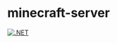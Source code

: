 # minecraft-server

[![.NET](https://github.com/OberdanSoldi/minecraft-server/actions/workflows/dotnet.yml/badge.svg?branch=master)](https://github.com/OberdanSoldi/minecraft-server/actions/workflows/dotnet.yml)
